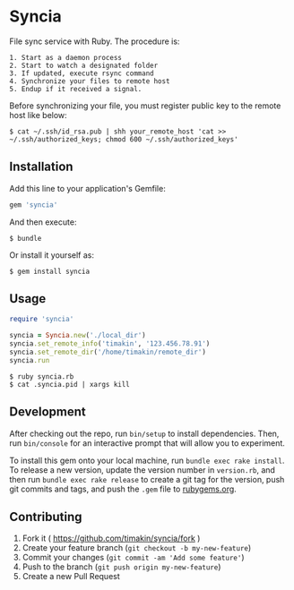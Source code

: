 # Syncia

File sync service with Ruby. The procedure is:

```
1. Start as a daemon process
2. Start to watch a designated folder
3. If updated, execute rsync command
4. Synchronize your files to remote host
5. Endup if it received a signal.
```

Before synchronizing your file, you must register public key to the remote host like below:

```
$ cat ~/.ssh/id_rsa.pub | shh your_remote_host 'cat >> ~/.ssh/authorized_keys; chmod 600 ~/.ssh/authorized_keys'
```

## Installation

Add this line to your application's Gemfile:

```ruby
gem 'syncia'
```

And then execute:

    $ bundle

Or install it yourself as:

    $ gem install syncia

## Usage

```syncia.rb
require 'syncia'

syncia = Syncia.new('./local_dir')
syncia.set_remote_info('timakin', '123.456.78.91')
syncia.set_remote_dir('/home/timakin/remote_dir')
syncia.run
```

```CLI
$ ruby syncia.rb
$ cat .syncia.pid | xargs kill 
```

## Development

After checking out the repo, run `bin/setup` to install dependencies. Then, run `bin/console` for an interactive prompt that will allow you to experiment.

To install this gem onto your local machine, run `bundle exec rake install`. To release a new version, update the version number in `version.rb`, and then run `bundle exec rake release` to create a git tag for the version, push git commits and tags, and push the `.gem` file to [rubygems.org](https://rubygems.org).

## Contributing

1. Fork it ( https://github.com/timakin/syncia/fork )
2. Create your feature branch (`git checkout -b my-new-feature`)
3. Commit your changes (`git commit -am 'Add some feature'`)
4. Push to the branch (`git push origin my-new-feature`)
5. Create a new Pull Request
